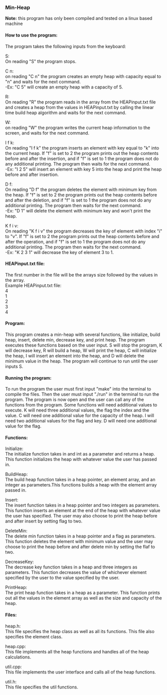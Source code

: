 ### Min-Heap

**Note:** this program has only been compiled and tested on a linux based machine

#### How to use the program:     
The program takes the following inputs from the keyboard: 

S:       
On reading "S" the program stops.        

C n:    
on reading "C n" the program creates an empty heap with capacity equal to "n" and waits for the next command.        
-Ex: "C 5" will create an empty heap with a capacity of 5.     

R:      
On reading "R" the program reads in the array from the HEAPinput.txt file and creates a heap from the values in HEAPinput.txt by calling the linear time build heap algorithm and waits for the next command.     

W:      
on reading "W" the program writes the current heap information to the screen, and waits for the next command.    

I f k:       
On reading "I f k" the program inserts an element with key equal to "k" into the current heap. If "f" is set to 2 the program prints out the heap contents before and after the insertion, and if "f" is set to 1 the program does not do any additional printing. The program then waits for the next command.        
-Ex: "I 2 5" will insert an element with key 5 into the heap and print the heap before and after insertion.  

D f:    
On reading "D f" the program deletes the element with minimum key from the heap. If "f" is set to 2 the program prints out the heap contents before and after the deletion, and if "f" is set to 1 the program does not do any additional printing. The program then waits for the next command.        
-Ex: "D 1" will delete the element with minimum key and won't print the heap.  

K f i v:    
On reading "K f i v" the program decreases the key of element with index "i" to "v". If "f" is set to 2 the program prints out the heap contents before and after the operation, and if "f" is set to 1 the program does not do any additional printing. The program then waits for the next command.      
-Ex: "K 2 3 1" will decrease the key of element 3 to 1.

#### HEAPinput.txt file:     
The first number in the file will be the arrays size followed by the values in the array.     
Example HEAPinput.txt file:     
4   
1   
2   
3   
4   

#### Program:        
This program creates a min-heap with several functions, like initialize, build heap, insert, delete min, decrease key, and print heap. The program executes these functions based on the user input. S will stop the program, K will decrease key, R will build a heap, W will print the heap, C will initialize the heap, I will insert an element into the heap, and D will delete the minimum value in the heap. The program will continue to run until the user inputs S. 

#### Running the program:    
To run the program the user must first input "make" into the terminal to compile the files. Then the user must input "./run" in the terminal to run the program. The program is now open and the user can call any of the functions from the program. Some functions will need additional values to execute. K will need three additional values, the flag the index and the value. C will need one additional value for the capacity of the heap. I will need two additional values for the flag and key. D will need one additional value for the flag.

#### Functions:          
Initialize:          
The initialize function takes in and int as a parameter and returns a heap. This function initializes the heap with whatever value the user has passed in.

BuildHeap:         
The build heap function takes in a heap pointer, an element array, and an integer as parameters.This functions builds a heap with the element array passed in. 

Insert:          
The insert function takes in a heap pointer and two integers as parameters. This function inserts an element at the end of the heap with whatever value the user has specified. The user may also choose to print the heap before and after insert by setting flag to two.

DeleteMin:        
The delete min function takes in a heap pointer and a flag as parameters. This function deletes the element with minimum value and the user may choose to print the heap before and after delete min by setting the flaf to two.

DecreaseKey:        
The decrease key function takes in a heap and three integers as parameters. This function decreases the value of whichever element specified by the user to the value specified by the user.

PrintHeap:         
The print heap function takes in a heap as a parameter. This function prints out all the values in the element array as well as the size and capacity of the heap.

#### Files:           
heap.h:           
This file specifies the heap class as well as all its functions. This file also specifies the element class.

heap.cpp:       
This file implements all the heap functions and handles all of the heap calculations.

util.cpp:       
This file implements the user interface and calls all of the heap functions.

util.h:          
This file specifies the util functions. 

